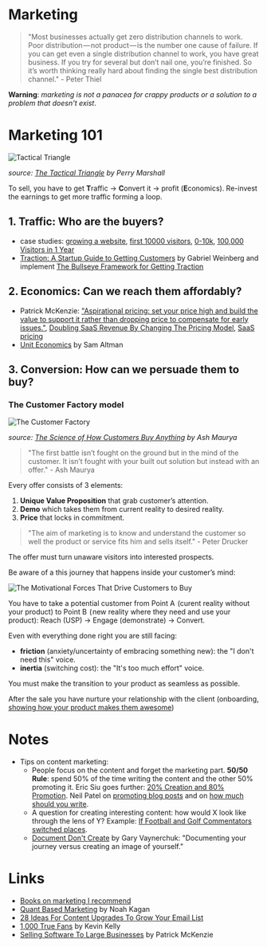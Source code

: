 # Marketing

> "Most businesses actually get zero distribution channels to work. Poor distribution — not product — is the number one cause of failure. If you can get even a single distribution channel to work, you have great business. If you try for several but don’t nail one, you’re finished. So it’s worth thinking really hard about finding the single best distribution channel." - Peter Thiel

**Warning**: *marketing is not a panacea for crappy products or a solution to a problem that doesn't exist*.

# Marketing 101

![Tactical Triangle](https://s3.amazonaws.com/psma-legacy-images/2009/10/ttriangle.png)

*source: [The Tactical Triangle](https://www.perrymarshall.com/2100/tactical-triangle/) by Perry Marshall*

To sell, you have to get **T**raffic &rightarrow; **C**onvert it &rightarrow; profit (**E**conomics). Re-invest the earnings to get more traffic forming a loop.

## 1. **Traffic**: Who are the buyers?

* case studies: [growing a website](https://sumo.com/stories/growing-website), [first 10000 visitors](https://sumo.com/stories/first-10000-visitors-sarah-peterson), [0-10k](https://sumo.com/stories/0-10k-nat-eliason), [100,000 Visitors in 1 Year](https://okdork.com/grow-blog-100000-visitors-less-year/)
* [Traction: A Startup Guide to Getting Customers](https://www.goodreads.com/book/show/22091581-traction) by Gabriel Weinberg and implement [The Bullseye Framework for Getting Traction](https://medium.com/@yegg/the-bullseye-framework-for-getting-traction-ef49d05bfd7e)

## 2. **Economics**: Can we reach them affordably?

* Patrick McKenzie: ["Aspirational pricing: set your price high and build the value to support it rather than dropping price to compensate for early issues."](https://twitter.com/patio11/status/638362266778365952), [Doubling SaaS Revenue By Changing The Pricing Model](https://www.kalzumeus.com/2012/08/13/doubling-saas-revenue/), [SaaS pricing](https://training.kalzumeus.com/newsletters/archive/saas_pricing)
* [Unit Economics](http://blog.samaltman.com/unit-economics) by Sam Altman

## 3. **Conversion**: How can we persuade them to buy?

### The Customer Factory model

![The Customer Factory](https://cdn-images-1.medium.com/max/800/0*7VHpW523MitQv6qK.png)

*source: [The Science of How Customers Buy Anything](https://blog.leanstack.com/the-science-of-how-customers-buy-anything-84e72920e644) by Ash Maurya*

> "The first battle isn’t fought on the ground but in the mind of the customer. It isn’t fought with your built out solution but instead with an offer." - Ash Maurya

Every offer consists of 3 elements:
1. **Unique Value Proposition** that grab customer’s attention.
2. **Demo** which takes them from current reality to desired reality.
3. **Price** that locks in commitment.

> "The aim of marketing is to know and understand the customer so well the product or service fits him and sells itself." - Peter Drucker

The offer must turn unaware visitors into interested prospects.

Be aware of a this journey that happens inside your customer’s mind:

![The Motivational Forces That Drive Customers to Buy](https://cdn-images-1.medium.com/max/800/0*_HyzghYYi1LacO86.png)

You have to take a potential customer from Point A  (curent reality without your product) to Point B  ( new reality where they need and use your product): Reach (USP) &rightarrow; Engage (demonstrate) &rightarrow; Convert.

Even with everything done right you are still facing:
* **friction** (anxiety/uncertainty of embracing something new): the "I don't need this" voice.
* **inertia** (switching cost): the "It's too much effort" voice.

You must make the transition to your product as seamless as possible.

After the sale you have nurture your relationship with the client (onboarding, [showing how your product makes them awesome](https://www.goodreads.com/book/show/24737268-badass))

# Notes
* Tips on content marketing:
  * People focus on the content and forget the marketing part. **50/50 Rule**: spend 50% of the time writing the content and the other 50% promoting it. Eric Siu goes further: [20% Creation and 80% Promotion](https://www.singlegrain.com/blog-posts/content-marketing/why-content-marketing-should-always-be-20-creation-and-80-promotion/). Neil Patel on [promoting blog posts](https://neilpatel.com/blog/the-uncensored-guide-to-promoting-a-blog-post/) and on [how much should you write](https://neilpatel.com/blog/write-fewer-blog-posts/).
  * A question for creating interesting content: how would X look like through the lens of Y? Example: [If Football and Golf Commentators switched places](https://www.youtube.com/watch?v=nXzLu4Ps3dY).
  * [Document Don't Create](https://www.garyvaynerchuk.com/creating-content-that-builds-your-personal-brand/) by Gary Vaynerchuk: "Documenting your journey versus creating an image of yourself."
  
# Links

* [Books on marketing I recommend](https://wiki.stojanow.com/books#marketing) 
* [Quant Based Marketing](quant-based-marketing-for-pre-launch-start-up) by Noah Kagan
* [28 Ideas For Content Upgrades To Grow Your Email List](https://sumo.com/stories/content-upgrades)
* [1,000 True Fans](https://kk.org/thetechnium/1000-true-fans/) by Kevin Kelly
* [Selling Software To Large Businesses](https://training.kalzumeus.com/newsletters/archive/enterprise_sales) by Patrick McKenzie
